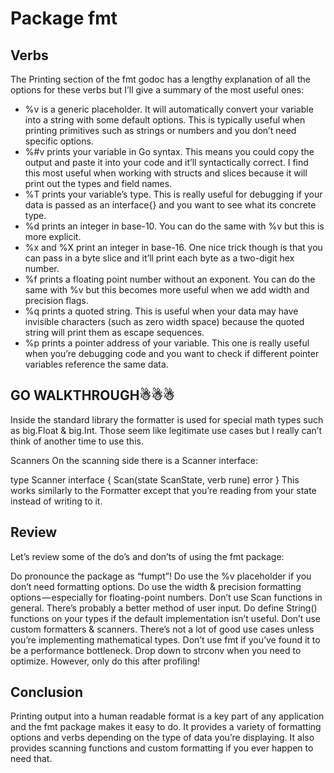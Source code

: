 # Package fmt

## Verbs
The Printing section of the fmt godoc has a lengthy explanation of all the options for these verbs but I’ll give a summary of the most useful ones:

* %v is a generic placeholder. It will automatically convert your variable into a string with some default options. This is typically useful when printing primitives such as strings or numbers and you don’t need specific options.
* %#v prints your variable in Go syntax. This means you could copy the output and paste it into your code and it’ll syntactically correct. I find this most useful when working with structs and slices because it will print out the types and field names.
* %T prints your variable’s type. This is really useful for debugging if your data is passed as an interface{} and you want to see what its concrete type.
* %d prints an integer in base-10. You can do the same with %v but this is more explicit.
* %x and %X print an integer in base-16. One nice trick though is that you can pass in a byte slice and it’ll print each byte as a two-digit hex number.
* %f prints a floating point number without an exponent. You can do the same with %v but this becomes more useful when we add width and precision flags.
* %q prints a quoted string. This is useful when your data may have invisible characters (such as zero width space) because the quoted string will print them as escape sequences.
* %p prints a pointer address of your variable. This one is really useful when you’re debugging code and you want to check if different pointer variables reference the same data.




## GO WALKTHROUGH☃☃☃
Inside the standard library the formatter is used for special math types such as big.Float & big.Int. Those seem like legitimate use cases but I really can’t think of another time to use this.

Scanners
On the scanning side there is a Scanner interface:

type Scanner interface {
        Scan(state ScanState, verb rune) error
}
This works similarly to the Formatter except that you’re reading from your state instead of writing to it.

## Review
Let’s review some of the do’s and don’ts of using the fmt package:

Do pronounce the package as “fumpt”!
Do use the %v placeholder if you don’t need formatting options.
Do use the width & precision formatting options — especially for floating-point numbers.
Don’t use Scan functions in general. There’s probably a better method of user input.
Do define String() functions on your types if the default implementation isn’t useful.
Don’t use custom formatters & scanners. There’s not a lot of good use cases unless you’re implementing mathematical types.
Don’t use fmt if you’ve found it to be a performance bottleneck. Drop down to strconv when you need to optimize. However, only do this after profiling!

## Conclusion
Printing output into a human readable format is a key part of any application and the fmt package makes it easy to do. It provides a variety of formatting options and verbs depending on the type of data you’re displaying. It also provides scanning functions and custom formatting if you ever happen to need that.